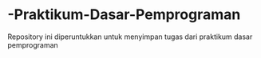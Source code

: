 # -Praktikum-Dasar-Pemprograman

Repository ini diperuntukkan untuk menyimpan tugas dari praktikum dasar pemprograman 
